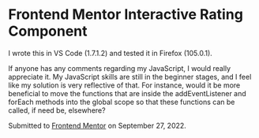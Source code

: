 # Frontend Mentor Interactive Rating Component

I wrote this in VS Code (1.7.1.2) and tested it in Firefox (105.0.1).

If anyone has any comments regarding my JavaScript, I would really appreciate it. My JavaScript skills are still in the beginner stages, and I feel like my solution is very reflective of that. For instance, would it be more beneficial to move the functions that are inside the addEventListener and forEach methods into the global scope so that these functions can be called, if need be, elsewhere?

Submitted to [Frontend Mentor](https://www.frontendmentor.io/solutions/html-css-javascript-vs-code-firefox-Cw_lZWsBiE) on September 27, 2022.
